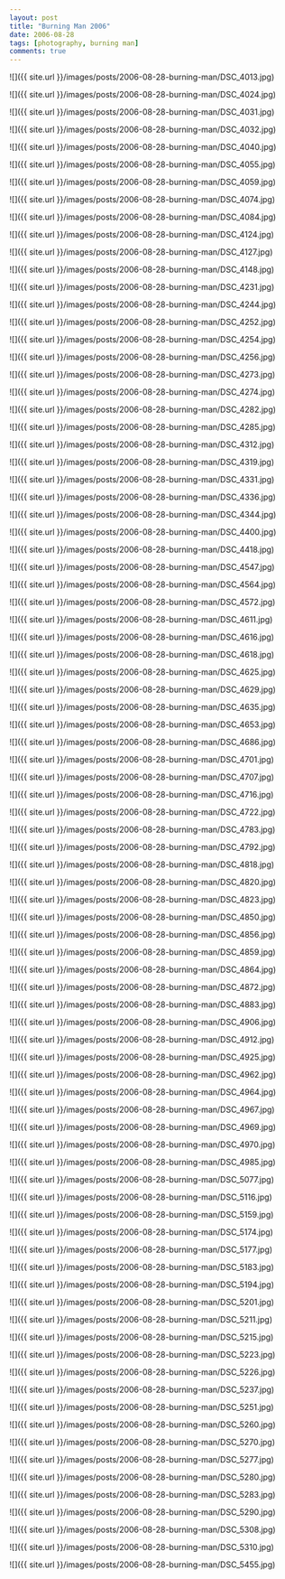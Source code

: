 ```yaml
---
layout: post
title: "Burning Man 2006"
date: 2006-08-28
tags: [photography, burning man]
comments: true
---
```

![]({{ site.url }}/images/posts/2006-08-28-burning-man/DSC_4013.jpg)

![]({{ site.url }}/images/posts/2006-08-28-burning-man/DSC_4024.jpg)

![]({{ site.url }}/images/posts/2006-08-28-burning-man/DSC_4031.jpg)

![]({{ site.url }}/images/posts/2006-08-28-burning-man/DSC_4032.jpg)

![]({{ site.url }}/images/posts/2006-08-28-burning-man/DSC_4040.jpg)

![]({{ site.url }}/images/posts/2006-08-28-burning-man/DSC_4055.jpg)

![]({{ site.url }}/images/posts/2006-08-28-burning-man/DSC_4059.jpg)

![]({{ site.url }}/images/posts/2006-08-28-burning-man/DSC_4074.jpg)

![]({{ site.url }}/images/posts/2006-08-28-burning-man/DSC_4084.jpg)

![]({{ site.url }}/images/posts/2006-08-28-burning-man/DSC_4124.jpg)

![]({{ site.url }}/images/posts/2006-08-28-burning-man/DSC_4127.jpg)

![]({{ site.url }}/images/posts/2006-08-28-burning-man/DSC_4148.jpg)

![]({{ site.url }}/images/posts/2006-08-28-burning-man/DSC_4231.jpg)

![]({{ site.url }}/images/posts/2006-08-28-burning-man/DSC_4244.jpg)

![]({{ site.url }}/images/posts/2006-08-28-burning-man/DSC_4252.jpg)

![]({{ site.url }}/images/posts/2006-08-28-burning-man/DSC_4254.jpg)

![]({{ site.url }}/images/posts/2006-08-28-burning-man/DSC_4256.jpg)

![]({{ site.url }}/images/posts/2006-08-28-burning-man/DSC_4273.jpg)

![]({{ site.url }}/images/posts/2006-08-28-burning-man/DSC_4274.jpg)

![]({{ site.url }}/images/posts/2006-08-28-burning-man/DSC_4282.jpg)

![]({{ site.url }}/images/posts/2006-08-28-burning-man/DSC_4285.jpg)

![]({{ site.url }}/images/posts/2006-08-28-burning-man/DSC_4312.jpg)

![]({{ site.url }}/images/posts/2006-08-28-burning-man/DSC_4319.jpg)

![]({{ site.url }}/images/posts/2006-08-28-burning-man/DSC_4331.jpg)

![]({{ site.url }}/images/posts/2006-08-28-burning-man/DSC_4336.jpg)

![]({{ site.url }}/images/posts/2006-08-28-burning-man/DSC_4344.jpg)

![]({{ site.url }}/images/posts/2006-08-28-burning-man/DSC_4400.jpg)

![]({{ site.url }}/images/posts/2006-08-28-burning-man/DSC_4418.jpg)

![]({{ site.url }}/images/posts/2006-08-28-burning-man/DSC_4547.jpg)

![]({{ site.url }}/images/posts/2006-08-28-burning-man/DSC_4564.jpg)

![]({{ site.url }}/images/posts/2006-08-28-burning-man/DSC_4572.jpg)

![]({{ site.url }}/images/posts/2006-08-28-burning-man/DSC_4611.jpg)

![]({{ site.url }}/images/posts/2006-08-28-burning-man/DSC_4616.jpg)

![]({{ site.url }}/images/posts/2006-08-28-burning-man/DSC_4618.jpg)

![]({{ site.url }}/images/posts/2006-08-28-burning-man/DSC_4625.jpg)

![]({{ site.url }}/images/posts/2006-08-28-burning-man/DSC_4629.jpg)

![]({{ site.url }}/images/posts/2006-08-28-burning-man/DSC_4635.jpg)

![]({{ site.url }}/images/posts/2006-08-28-burning-man/DSC_4653.jpg)

![]({{ site.url }}/images/posts/2006-08-28-burning-man/DSC_4686.jpg)

![]({{ site.url }}/images/posts/2006-08-28-burning-man/DSC_4701.jpg)

![]({{ site.url }}/images/posts/2006-08-28-burning-man/DSC_4707.jpg)

![]({{ site.url }}/images/posts/2006-08-28-burning-man/DSC_4716.jpg)

![]({{ site.url }}/images/posts/2006-08-28-burning-man/DSC_4722.jpg)

![]({{ site.url }}/images/posts/2006-08-28-burning-man/DSC_4783.jpg)

![]({{ site.url }}/images/posts/2006-08-28-burning-man/DSC_4792.jpg)

![]({{ site.url }}/images/posts/2006-08-28-burning-man/DSC_4818.jpg)

![]({{ site.url }}/images/posts/2006-08-28-burning-man/DSC_4820.jpg)

![]({{ site.url }}/images/posts/2006-08-28-burning-man/DSC_4823.jpg)

![]({{ site.url }}/images/posts/2006-08-28-burning-man/DSC_4850.jpg)

![]({{ site.url }}/images/posts/2006-08-28-burning-man/DSC_4856.jpg)

![]({{ site.url }}/images/posts/2006-08-28-burning-man/DSC_4859.jpg)

![]({{ site.url }}/images/posts/2006-08-28-burning-man/DSC_4864.jpg)

![]({{ site.url }}/images/posts/2006-08-28-burning-man/DSC_4872.jpg)

![]({{ site.url }}/images/posts/2006-08-28-burning-man/DSC_4883.jpg)

![]({{ site.url }}/images/posts/2006-08-28-burning-man/DSC_4906.jpg)

![]({{ site.url }}/images/posts/2006-08-28-burning-man/DSC_4912.jpg)

![]({{ site.url }}/images/posts/2006-08-28-burning-man/DSC_4925.jpg)

![]({{ site.url }}/images/posts/2006-08-28-burning-man/DSC_4962.jpg)

![]({{ site.url }}/images/posts/2006-08-28-burning-man/DSC_4964.jpg)

![]({{ site.url }}/images/posts/2006-08-28-burning-man/DSC_4967.jpg)

![]({{ site.url }}/images/posts/2006-08-28-burning-man/DSC_4969.jpg)

![]({{ site.url }}/images/posts/2006-08-28-burning-man/DSC_4970.jpg)

![]({{ site.url }}/images/posts/2006-08-28-burning-man/DSC_4985.jpg)

![]({{ site.url }}/images/posts/2006-08-28-burning-man/DSC_5077.jpg)

![]({{ site.url }}/images/posts/2006-08-28-burning-man/DSC_5116.jpg)

![]({{ site.url }}/images/posts/2006-08-28-burning-man/DSC_5159.jpg)

![]({{ site.url }}/images/posts/2006-08-28-burning-man/DSC_5174.jpg)

![]({{ site.url }}/images/posts/2006-08-28-burning-man/DSC_5177.jpg)

![]({{ site.url }}/images/posts/2006-08-28-burning-man/DSC_5183.jpg)

![]({{ site.url }}/images/posts/2006-08-28-burning-man/DSC_5194.jpg)

![]({{ site.url }}/images/posts/2006-08-28-burning-man/DSC_5201.jpg)

![]({{ site.url }}/images/posts/2006-08-28-burning-man/DSC_5211.jpg)

![]({{ site.url }}/images/posts/2006-08-28-burning-man/DSC_5215.jpg)

![]({{ site.url }}/images/posts/2006-08-28-burning-man/DSC_5223.jpg)

![]({{ site.url }}/images/posts/2006-08-28-burning-man/DSC_5226.jpg)

![]({{ site.url }}/images/posts/2006-08-28-burning-man/DSC_5237.jpg)

![]({{ site.url }}/images/posts/2006-08-28-burning-man/DSC_5251.jpg)

![]({{ site.url }}/images/posts/2006-08-28-burning-man/DSC_5260.jpg)

![]({{ site.url }}/images/posts/2006-08-28-burning-man/DSC_5270.jpg)

![]({{ site.url }}/images/posts/2006-08-28-burning-man/DSC_5277.jpg)

![]({{ site.url }}/images/posts/2006-08-28-burning-man/DSC_5280.jpg)

![]({{ site.url }}/images/posts/2006-08-28-burning-man/DSC_5283.jpg)

![]({{ site.url }}/images/posts/2006-08-28-burning-man/DSC_5290.jpg)

![]({{ site.url }}/images/posts/2006-08-28-burning-man/DSC_5308.jpg)

![]({{ site.url }}/images/posts/2006-08-28-burning-man/DSC_5310.jpg)

![]({{ site.url }}/images/posts/2006-08-28-burning-man/DSC_5455.jpg)

